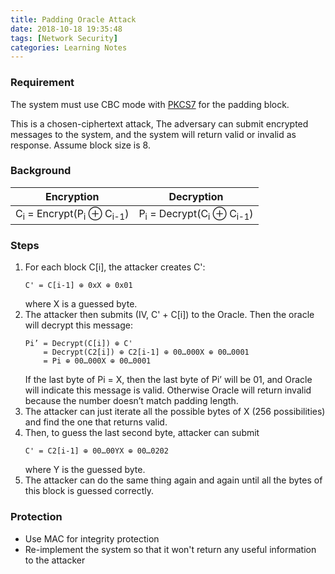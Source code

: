 ```yaml
---
title: Padding Oracle Attack
date: 2018-10-18 19:35:48
tags: [Network Security]
categories: Learning Notes
---
```


### Requirement
The system must use CBC mode with [PKCS7](https://tools.ietf.org/html/rfc2315) for the padding block.

This is a chosen-ciphertext attack, The adversary can submit encrypted messages to the system, and the system will return valid or invalid as response. Assume block size is 8.
<!-- more -->
### Background
|Encryption   | Decryption  |
|---|---|
| C<sub>i</sub> = Encrypt(P<sub>i</sub> ⊕ C<sub>i-1</sub>)  |  P<sub>i</sub> = Decrypt(C<sub>i</sub> ⊕ C<sub>i-1</sub>)  |


### Steps
1. For each block C[i], the attacker creates C': 
    ```
    C' = C[i-1] ⊕ 0xX ⊕ 0x01
    ```
    where X is a guessed byte.
2. The attacker then submits (IV, C' + C[i]) to the Oracle. Then the oracle will decrypt this message:
	```
    Pi’ = Decrypt(C[i]) ⊕ C'
        = Decrypt(C2[i]) ⊕ C2[i-1] ⊕ 00…000X ⊕ 00…0001
        = Pi ⊕ 00…000X ⊕ 00…0001
    ```
    If the last byte of Pi = X, then the last byte of Pi’ will be 01, and Oracle will indicate this message is valid. Otherwise Oracle will return invalid because the number doesn’t match padding length. 
3. The attacker can just iterate all the possible bytes of X (256 possibilities) and find the one that returns valid.
4. Then, to guess the last second byte, attacker can submit 
   ```
   C' = C2[i-1] ⊕ 00…00YX ⊕ 00…0202 
   ```
   where Y is the guessed byte. 
5. The attacker can do the same thing again and again until all the bytes of this block is guessed correctly.

### Protection
- Use MAC for integrity protection
- Re-implement the system so that it won't return any useful information to the attacker